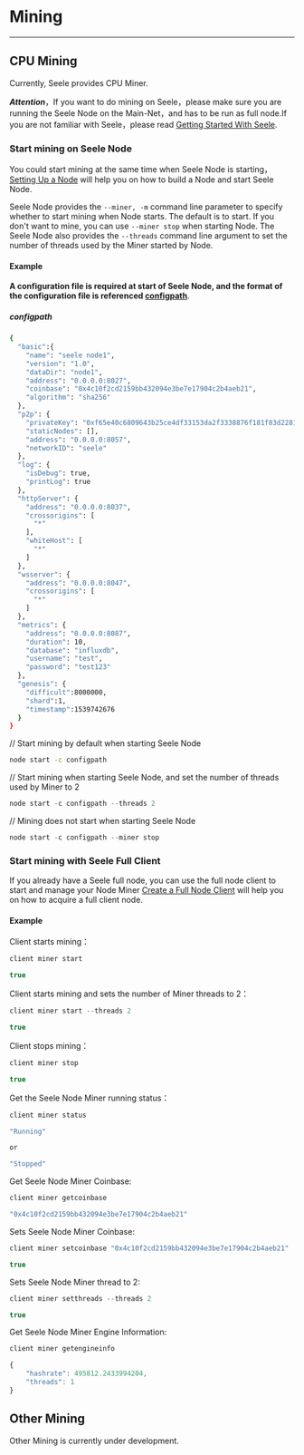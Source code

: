 # Mining
***

## CPU Mining

Currently, Seele provides CPU Miner.

***Attention***，If you want to do mining on Seele，please make sure you are running the Seele Node on the Main-Net，and has to be run as full node.If you are not familiar with Seele，please read [Getting Started With Seele](Getting-Started-With-Seele.html).

### Start mining on Seele Node

You could start mining at the same time when Seele Node is starting，[Setting Up a Node](Getting-Started-With-Seele.html#setting-up-a-node) will help you on how to build a Node and start Seele Node.

Seele Node provides the `--miner, -m` command line parameter to specify whether to start mining when Node starts. The default is to start. If you don't want to mine, you can use `--miner stop` when starting Node. The Seele Node also provides the `--threads` command line argument to set the number of threads used by the Miner started by Node.

#### Example

<b>A configuration file is required at start of Seele Node, and the format of the configuration file is referenced [configpath](#configpath)</b>.

##### configpath
```sh
{
  "basic":{
    "name": "seele node1",
    "version": "1.0",
    "dataDir": "node1",
    "address": "0.0.0.0:8027",
    "coinbase": "0x4c10f2cd2159bb432094e3be7e17904c2b4aeb21",
    "algorithm": "sha256"
  },
  "p2p": {
    "privateKey": "0xf65e40c6809643b25ce4df33153da2f3338876f181f83d2281c6ac4a987b1479",
    "staticNodes": [],
    "address": "0.0.0.0:8057",
    "networkID": "seele"
  },
  "log": {
    "isDebug": true,
    "printLog": true
  },
  "httpServer": {
    "address": "0.0.0.0:8037",
    "crossorigins": [
      "*"
    ],
    "whiteHost": [
      "*"
    ]
  },
  "wsserver": {
    "address": "0.0.0.0:8047",
    "crossorigins": [
      "*"
    ]
  },
  "metrics": {
    "address": "0.0.0.0:8087",
    "duration": 10,
    "database": "influxdb",
    "username": "test",
    "password": "test123"
  },
  "genesis": {
    "difficult":8000000,
    "shard":1,
    "timestamp":1539742676
  }
}

```

// Start mining by default when starting Seele Node</br>

```sh
node start -c configpath
``` 

// Start mining when starting Seele Node, and set the number of threads used by Miner to 2

```js
node start -c configpath --threads 2
```

// Mining does not start when starting Seele Node

```js
node start -c configpath --miner stop
```

### Start mining with Seele Full Client

If you already have a Seele full node, you can use the full node client to start and manage your Node Miner [Create a Full Node Client](Getting-Started-With-Seele.html#create-a-full-node-client) will help you on how to acquire a full client node.

#### Example

Client starts mining：

```js
client miner start

true
```

Client starts mining and sets the number of Miner threads to 2：

```js
client miner start --threads 2

true
```

Client stops mining：

```js
client miner stop

true
```

Get the Seele Node Miner running status：

```js
client miner status

"Running"

or

"Stopped"
```

Get Seele Node Miner Coinbase:

```js
client miner getcoinbase

"0x4c10f2cd2159bb432094e3be7e17904c2b4aeb21"
```

Sets Seele Node Miner Coinbase:

```js
client miner setcoinbase "0x4c10f2cd2159bb432094e3be7e17904c2b4aeb21"

true
```

Sets Seele Node Miner thread to 2:

```js
client miner setthreads --threads 2

true
```

Get Seele Node Miner Engine Information:

```js
client miner getengineinfo

{
	"hashrate": 495812.2433994204,
	"threads": 1
}
```

## Other Mining

Other Mining is currently under development.
